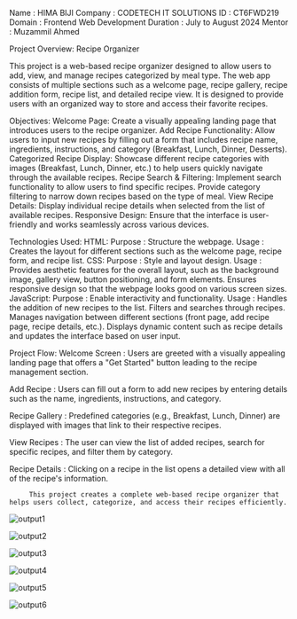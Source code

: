 Name : HIMA BIJI 
Company : CODETECH IT SOLUTIONS 
ID : CT6FWD219 
Domain : Frontend Web Development 
Duration : July to August 2024 
Mentor : Muzammil Ahmed


Project Overview: Recipe Organizer

This project is a web-based recipe organizer designed to allow users to add, view, and manage recipes categorized by meal type. The web app consists of multiple sections such as a welcome page, recipe gallery, recipe addition form, recipe list, and detailed recipe view. It is designed to provide users with an organized way to store and access their favorite recipes.


Objectives:
   Welcome Page:
      Create a visually appealing landing page that introduces users to the recipe organizer.
   Add Recipe Functionality:
      Allow users to input new recipes by filling out a form that includes recipe name, ingredients, instructions, and category (Breakfast, Lunch, Dinner, Desserts).
   Categorized Recipe Display:
      Showcase different recipe categories with images (Breakfast, Lunch, Dinner, etc.) to help users quickly navigate through the available recipes.
   Recipe Search & Filtering:
      Implement search functionality to allow users to find specific recipes.
      Provide category filtering to narrow down recipes based on the type of meal.
   View Recipe Details:
      Display individual recipe details when selected from the list of available recipes.
   Responsive Design:
      Ensure that the interface is user-friendly and works seamlessly across various devices.

      
   Technologies Used:
      HTML:
Purpose : Structure the webpage.
Usage : Creates the layout for different sections such as the welcome page, recipe form, and recipe list.
      CSS:
Purpose : Style and layout design.
Usage : Provides aesthetic features for the overall layout, such as the background image, gallery view, button positioning, and form elements.
        Ensures responsive design so that the webpage looks good on various screen sizes.
      JavaScript:
Purpose : Enable interactivity and functionality.
Usage : Handles the addition of new recipes to the list.
        Filters and searches through recipes.
        Manages navigation between different sections (front page, add recipe page, recipe details, etc.).
        Displays dynamic content such as recipe details and updates the interface based on user input.

        
Project Flow:
Welcome Screen : Users are greeted with a visually appealing landing page that offers a "Get Started" button leading to the recipe management section.

Add Recipe : Users can fill out a form to add new recipes by entering details such as the name, ingredients, instructions, and category.

Recipe Gallery : Predefined categories (e.g., Breakfast, Lunch, Dinner) are displayed with images that link to their respective recipes.

View Recipes : The user can view the list of added recipes, search for specific recipes, and filter them by category.

Recipe Details : Clicking on a recipe in the list opens a detailed view with all of the recipe's information.

         This project creates a complete web-based recipe organizer that helps users collect, categorize, and access their recipes efficiently.
 ![output1](https://github.com/user-attachments/assets/f4e3c348-2b89-4cec-b6f6-607bd60c443c)
        
![output2](https://github.com/user-attachments/assets/d79afbcf-5ab6-41e5-a3d1-98e8cefc4923)
        
![output3](https://github.com/user-attachments/assets/5cd4483f-007d-4c1e-b742-e0fc12a768b8)
         
![output4](https://github.com/user-attachments/assets/57c9ec0a-a271-49d8-8506-feb89091ff29)

![output5](https://github.com/user-attachments/assets/74ee7036-ba88-486e-9749-9bbf76ea4558)

![output6](https://github.com/user-attachments/assets/ca70db9b-5ac7-4918-be3f-6f3871ad757a)
